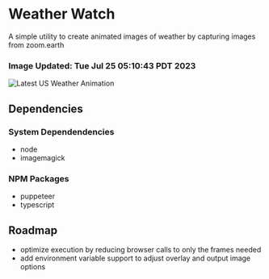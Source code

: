 # Weather Watch

A simple utility to create animated images of weather by capturing images from zoom.earth

### Image Updated: Tue Jul 25 05:10:43 PDT 2023

![Latest US Weather Animation](animations/2023-07-25.webp)

## Dependencies
### System Dependendencies
* node
* imagemagick
### NPM Packages
* puppeteer
* typescript

## Roadmap
* optimize execution by reducing browser calls to only the frames needed
* add environment variable support to adjust overlay and output image options
